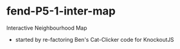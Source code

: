 fend-P5-1-inter-map
===================

Interactive Neighbourhood Map

- started by re-factoring Ben's Cat-Clicker code for KnockoutJS


